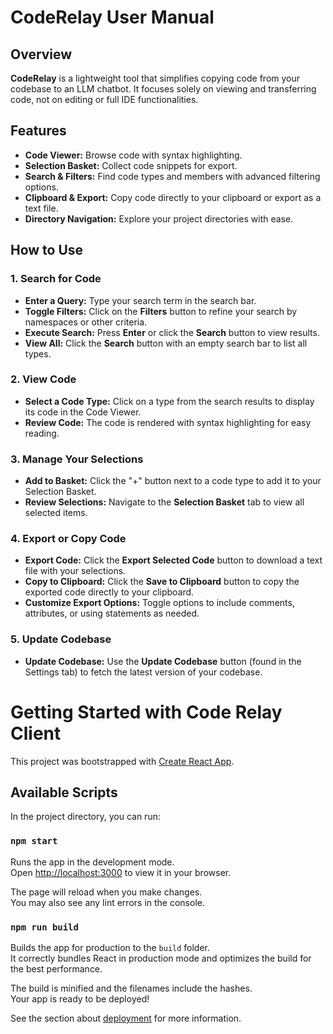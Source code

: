 # CodeRelay User Manual

## Overview
**CodeRelay** is a lightweight tool that simplifies copying code from your codebase to an LLM chatbot. It focuses solely on viewing and transferring code, not on editing or full IDE functionalities.

## Features
- **Code Viewer:** Browse code with syntax highlighting.
- **Selection Basket:** Collect code snippets for export.
- **Search & Filters:** Find code types and members with advanced filtering options.
- **Clipboard & Export:** Copy code directly to your clipboard or export as a text file.
- **Directory Navigation:** Explore your project directories with ease.

## How to Use

### 1. Search for Code
- **Enter a Query:** Type your search term in the search bar.
- **Toggle Filters:** Click on the **Filters** button to refine your search by namespaces or other criteria.
- **Execute Search:** Press **Enter** or click the **Search** button to view results.
- **View All:** Click the **Search** button with an empty search bar to list all types.


### 2. View Code
- **Select a Code Type:** Click on a type from the search results to display its code in the Code Viewer.
- **Review Code:** The code is rendered with syntax highlighting for easy reading.

### 3. Manage Your Selections
- **Add to Basket:** Click the "+" button next to a code type to add it to your Selection Basket.
- **Review Selections:** Navigate to the **Selection Basket** tab to view all selected items.

### 4. Export or Copy Code
- **Export Code:** Click the **Export Selected Code** button to download a text file with your selections.
- **Copy to Clipboard:** Click the **Save to Clipboard** button to copy the exported code directly to your clipboard.
- **Customize Export Options:** Toggle options to include comments, attributes, or using statements as needed.

### 5. Update Codebase
- **Update Codebase:** Use the **Update Codebase** button (found in the Settings tab) to fetch the latest version of your codebase.


# Getting Started with Code Relay Client

This project was bootstrapped with [Create React App](https://github.com/facebook/create-react-app).

## Available Scripts

In the project directory, you can run:

### `npm start`

Runs the app in the development mode.\
Open [http://localhost:3000](http://localhost:3000) to view it in your browser.

The page will reload when you make changes.\
You may also see any lint errors in the console.

### `npm run build`

Builds the app for production to the `build` folder.\
It correctly bundles React in production mode and optimizes the build for the best performance.

The build is minified and the filenames include the hashes.\
Your app is ready to be deployed!

See the section about [deployment](https://facebook.github.io/create-react-app/docs/deployment) for more information.


